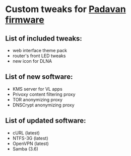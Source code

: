 # Custom tweaks for [Padavan firmware](https://bitbucket.org/padavan/rt-n56u)

## List of included tweaks:
- web interface theme pack
- router's front LED tweaks
- new icon for DLNA

## List of new software:
- KMS server for VL apps
- Privoxy content filtering proxy
- TOR anonymizing proxy
- DNSCrypt anonymizing proxy

## List of updated software:
- cURL (latest)
- NTFS-3G (latest)
- OpenVPN (latest)
- Samba (3.6)
